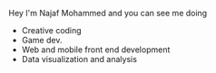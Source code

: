 Hey I'm Najaf Mohammed and you can see me doing
- Creative coding
- Game dev.
- Web and mobile front end development
- Data visualization and analysis

<!---
najafmohammed/najafmohammed is a ✨ special ✨ repository because its `README.md` (this file) appears on your GitHub profile.
You can click the Preview link to take a look at your changes.
--->
